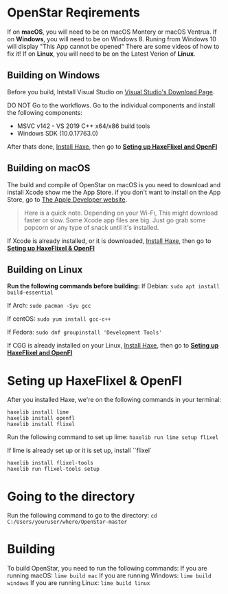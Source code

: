 # OpenStar Reqirements
If on **macOS**, you will need to be on macOS Montery or macOS Ventrua. 
If on **Windows**, you will need to be on Windows 8. Runing from Windows 10 will display "This App cannot be opened"
There are some videos of how to fix it!
If on **Linux**, you will need to be on the Latest Verion of **Linux**.


## Building on Windows
Before you build, Intstall Visual Studio on [Visual Studio's Download Page](https://visualstudio.microsoft.com/downloads/). 

DO NOT Go to the workflows. Go to the individual components and install the following components: 

- MSVC v142 - VS 2019 C++ x64/x86 build tools
- Windows SDK (10.0.17763.0)



After thats done, [Install Haxe](https://haxe.org/download/), then go to **[Seting up HaxeFlixel and OpenFl](#seting-up-haxeflixel--openfl)**

## Building on macOS
 The build and compile of OpenStar on macOS is you need to download and install Xcode show me the App Store. if you don't want to install on the App Store, go to [The Apple Developer website](https://developer.apple.com/xcode/). 
> Here is a quick note. Depending on your Wi-Fi, This might download faster or slow. Some Xcode app files are big. Just go grab some popcorn or any type of snack until it's installed.

If Xcode is already installed, or it is downloaded, [Install Haxe](https://haxe.org/download/), then go to **[Seting up HaxeFlixel & OpenFl](#set-up-haxeflixel--openfl)**

## Building on Linux
**Run the following commands before building:**
If Debian: ``sudo apt install build-essential``

If Arch: ``sudo pacman -Syu gcc``

If centOS: ``sudo yum install gcc-c++``

If Fedora: ``sudo dnf groupinstall 'Development Tools'``


If CGG is already installed on your Linux, [Install Haxe](https://haxe.org/download/), then go to **[Seting up HaxeFlixel and OpenFl](#seting-up-haxeflixel--openfl)**


# Seting up HaxeFlixel & OpenFl

After you installed Haxe, we're on the following commands in your terminal:

```
haxelib install lime
haxelib install openfl
haxelib install flixel
```
Run the following command to set up lime:
``haxelib run lime setup flixel``

If lime is already set up or it is set up, install ``flixel`
```
haxelib install flixel-tools
haxelib run flixel-tools setup
```
# Going to the directory
Run the following command to go to the directory:
``cd C:/Users/youruser/where/OpenStar-master``
# Building
To build OpenStar, you need to run the following commands: 
If you are running macOS: ``lime build mac``
If you are running Windows: ``lime build windows``
If you are running Linux: ``lime build linux``











